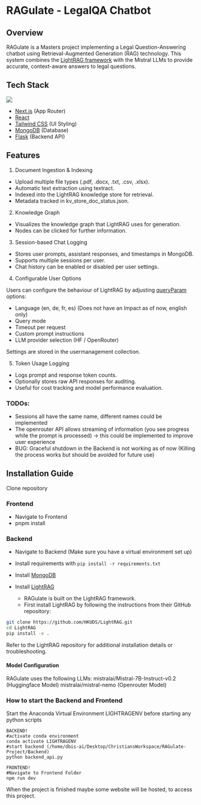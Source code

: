 # RAGulate - LegalQA Chatbot

## Overview  
RAGulate is a Masters project implementing a Legal Question-Answering chatbot using Retrieval-Augmented Generation (RAG) technology. This system combines the [LightRAG framework](https://github.com/HKUDS/LightRAG) with the Mistral LLMs to provide accurate, context-aware answers to legal questions.

## Tech Stack

<p align="left">
<img src="https://skillicons.dev/icons?i=next,react,tailwind,ts,mongodb,flask"/>
</p>

- [Next.js](https://nextjs.org/) (App Router)
- [React](https://react.dev/)
- [Tailwind CSS](https://tailwindcss.com/) (UI Styling)
- [MongoDB](https://www.mongodb.com/) (Database)
- [Flask](https://flask.palletsprojects.com/en/stable/) (Backend API)

## Features
1. Document Ingestion & Indexing

- Upload multiple file types (.pdf, .docx, .txt, .csv, .xlsx).
- Automatic text extraction using textract.
- Indexed into the LightRAG knowledge store for retrieval.
- Metadata tracked in kv_store_doc_status.json.

2. Knowledge Graph

- Visualizes the knowledge graph that LightRAG uses for generation. 
- Nodes can be clicked for further information.

3. Session-based Chat Logging

- Stores user prompts, assistant responses, and timestamps in MongoDB.
- Supports multiple sessions per user.
- Chat history can be enabled or disabled per user settings.

4. Configurable User Options

Users can configure the behaviour of LightRAG by adjusting [queryParam](https://github.com/HKUDS/LightRAG/tree/main?tab=readme-ov-file#query-param) options:
- Language (en, de, fr, es) (Does not have an Impact as of now, english only)
- Query mode
- Timeout per request
- Custom prompt instructions
- LLM provider selection (HF / OpenRouter)

Settings are stored in the usermanagement collection.

5. Token Usage Logging

- Logs prompt and response token counts.
- Optionally stores raw API responses for auditing.
- Useful for cost tracking and model performance evaluation.

### TODOs:
- Sessions all have the same name, different names could be implemented
- The openrouter API allows streaming of information (you see progress while the prompt is processed) -> this could be implemented to improve user experience
- BUG: Graceful shutdown in the Backend is not working as of now (Killing the process works but should be avoided for future use)

## Installation Guide

Clone repository

### Frontend
- Navigate to Frontend
- pnpm install

### Backend

- Navigate to Backend (Make sure you have a virtual environment set up)
- Install requirements with `pip install -r requirements.txt`
- Install [MongoDB](https://www.mongodb.com/docs/manual/administration/install-community/?linux-distribution=ubuntu&linux-package=default&operating-system=linux&search-linux=with-search-linux)

- Install [LightRAG](https://github.com/HKUDS/LightRAG/tree/main)
    - RAGulate is built on the LightRAG framework.
    - First install LightRAG by following the instructions from their GitHub repository:

```bash
git clone https://github.com/HKUDS/LightRAG.git
cd LightRAG
pip install -e .
```
Refer to the LightRAG repository for additional installation details or troubleshooting.

#### Model Configuration
RAGulate uses the following LLMs:
mistralai/Mistral-7B-Instruct-v0.2 (Huggingface Model)
mistralai/mistral-nemo (Openrouter Model)

### How to start the Backend and Frontend
Start the Anaconda Virtual Environment LIGHTRAGENV before starting any python scripts
```
BACKEND!
#activate conda environment
conda activate LIGHTRAGENV
#start backend (/home/dbis-ai/Desktop/ChristiansWorkspace/RAGulate-Project/Backend)
python backend_api.py
```
```
FRONTEND!
#Navigate to Frontend Folder
npm run dev
```
When the project is finished maybe some website will be hosted, to access this project.
